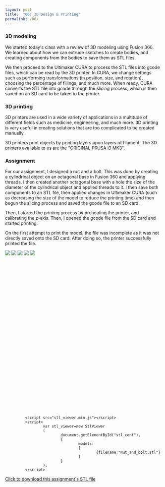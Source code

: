 ```yaml
---
layout: post
title:  "06: 3D Design & Printing"
permalink: /06/
---
```


### 3D modeling

We started today's class with a review of 3D modeling using Fusion 360. We learned about how we can extrude sketches to create bodies, and creating components from the bodies to save them as STL files.

We then proceed to the Ultimaker CURA to process the STL files into gcode files, which can be read by the 3D printer. In CURA, we change settings such as performing transformations (in position, size, and rotation), choosing the percentage of fillings, and much more. When ready, CURA converts the STL file into gcode through the slicing process, which is then saved on an SD card to be taken to the printer.

### 3D printing

3D printers are used in a wide variety of applications in a multitude of different fields such as medicine, engineering, and much more. 3D printing is very useful in creating solutions that are too complicated to be created manually.

3D printers print objects by printing layers upon layers of filament. The 3D printers available to us are the "ORIGINAL PRUSA i3 MK3".

### Assignment

For our assignment, I designed a nut and a bolt. This was done by creating a cylindrical object on an octagonal base in Fusion 360 and applying threads. I then created another octagonal base with a hole the size of the diameter of the cylindrical object and applied threads to it. I then save both components to an STL file, then applied changes in Ultimaker CURA (such as decreasing the size of the model to reduce the printing time) and then begun the slicing process and saved the gcode file to an SD card.

Then, I started the printing process by preheating the printer, and calibrating the z-axis. Then, I opened the gcode file from the SD card and started printing.

On the first attempt to print the model, the file was incomplete as it was not directly saved onto the SD card. After doing so, the printer successfully printed the file.


<img src="a.png">
<img src="b.png"/>
<img src="c.png"/>
<img src="d.jpg"/>
<img src="e.jpg"/>

<div id="stl_cont" style="width:500px;height:500px;margin:0 auto;"></div>

			 <script src="stl_viewer.min.js"></script>        
			 <script>
					 var stl_viewer=new StlViewer
					 (
							 document.getElementById("stl_cont"),
							 {
									 models:
									 [
											 {filename:"Nut_and_bolt.stl"}
									 ]
							 }
					 );
			 </script>

<!-- Or to add a download link to any (reasonably small) file in your permalink directory -->

<a href='Nut_and_bolt.stl' download>Click to download this assignment's STL file</a>
